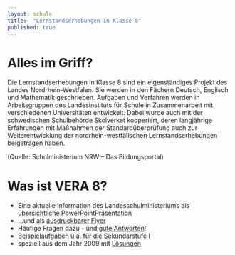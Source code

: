 ```yaml
---
layout: schule
title:  "Lernstandserhebungen in Klasse 8"
published: true
---
```


# Alles im Griff?

Die Lernstandserhebungen in Klasse 8 sind ein eigenständiges Projekt des Landes Nordrhein-Westfalen. Sie werden in den Fächern Deutsch, Englisch und Mathematik geschrieben. Aufgaben und Verfahren werden in Arbeitsgruppen des Landesinstituts für Schule in Zusammenarbeit mit verschiedenen Universitäten entwickelt. Dabei wurde auch mit der schwedischen Schulbehörde Skolverket kooperiert, deren langjährige Erfahrungen mit Maßnahmen der Standardüberprüfung auch zur Weiterentwicklung der nordrhein-westfälischen Lernstandserhebungen beigetragen haben. 

(Quelle: Schulministerium NRW – Das Bildungsportal) 


# Was ist VERA 8?

- Eine aktuelle Information des Landesschulministeriums als [übersichtliche PowerPointPräsentation](http://www.standardsicherung.schulministerium.nrw.de/lernstand8/upload/download/mat_2011/Elterninfo_2011-LSE_Prsentation.ppt)
- ...und als [ausdruckbarer Flyer](http://www.standardsicherung.schulministerium.nrw.de/lernstand8/upload/download/mat_2011/Elterninfo2011-LSE8.pdf)
- Häufige Fragen dazu - und [gute Antworten](http://www.iqb.hu-berlin.de/vera/faq)!
- [Beispielaufgaben](http://www.iqb.hu-berlin.de/vera/aufgaben) u.a. für die Sekundarstufe I
- speziell aus dem Jahr 2009 mit [Lösungen](http://wiki.zum.de/Vera_8_interaktiv)
